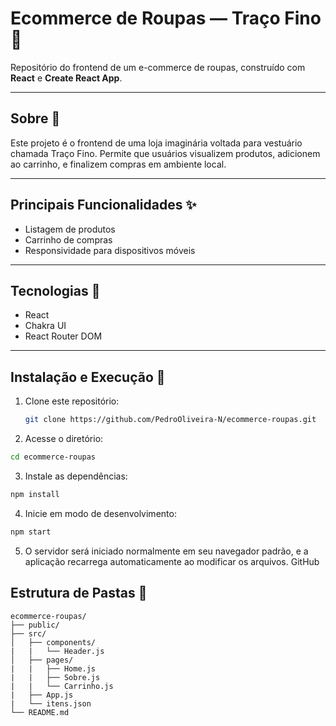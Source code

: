 # Ecommerce de Roupas — Traço Fino 👔

Repositório do frontend de um e-commerce de roupas, construído com **React** e **Create React App**.  

---

## Sobre 👤

Este projeto é o frontend de uma loja imaginária voltada para vestuário chamada Traço Fino. Permite que usuários visualizem produtos, adicionem ao carrinho, e finalizem compras em ambiente local.  

---

## Principais Funcionalidades ✨

- Listagem de produtos   
- Carrinho de compras  
- Responsividade para dispositivos móveis  

---

## Tecnologias 🧪

- React  
- Chakra UI  
- React Router DOM

---

## Instalação e Execução 🧼

1. Clone este repositório:  
   ```bash
   git clone https://github.com/PedroOliveira-N/ecommerce-roupas.git
   ```

2. Acesse o diretório:
  ```bash
  cd ecommerce-roupas
  ```

3. Instale as dependências:
  ```bash
  npm install
  ```

4. Inicie em modo de desenvolvimento:
  ```bash
  npm start
  ```

5. O servidor será iniciado normalmente em seu navegador padrão, e a aplicação recarrega automaticamente ao modificar os arquivos. 
GitHub

## Estrutura de Pastas 📁

```
ecommerce-roupas/
├── public/
├── src/
│   ├── components/
|   |   └── Header.js 
│   ├── pages/
|   |   ├── Home.js
|   |   ├── Sobre.js
|   |   └── Carrinho.js
|   ├── App.js
|   └── itens.json
└── README.md
```
